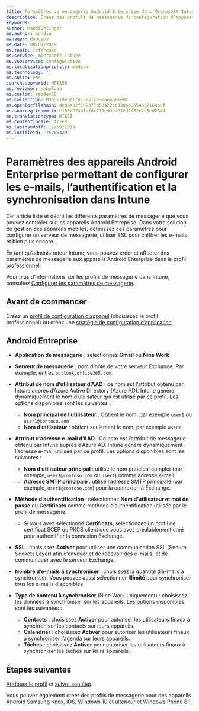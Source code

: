 ```yaml
---
title: Paramètres de messagerie Android Enterprise dans Microsoft Intune - Azure | Microsoft Docs
description: Créez des profils de messagerie de configuration d’appareil qui utilisent des serveurs Exchange et récupèrent des attributs auprès d’Azure Active Directory. Activez SSL ou SMIME, authentifiez les utilisateurs avec des certificats ou un nom d’utilisateur/mot de passe et synchronisez les e-mails et les planifications sur les appareils avec profil professionnel Android en utilisant Microsoft Intune.
keywords: ''
author: MandiOhlinger
ms.author: mandia
manager: dougeby
ms.date: 08/07/2019
ms.topic: reference
ms.service: microsoft-intune
ms.subservice: configuration
ms.localizationpriority: medium
ms.technology: ''
ms.suite: ems
search.appverid: MET150
ms.reviewer: maholdaa
ms.custom: seodec18
ms.collection: M365-identity-device-management
ms.openlocfilehash: dc86e82f189377d63422cc3306b8554637164b0f
ms.sourcegitcommit: e166b9746fcf0e710e93ad012d2f52e2d3ed2644
ms.translationtype: MTE75
ms.contentlocale: fr-FR
ms.lasthandoff: 12/19/2019
ms.locfileid: "75206429"
---
```

# <a name="android-enterprise-device-settings-to-configure-email-authentication-and-synchronization-in-intune"></a>Paramètres des appareils Android Enterprise permettant de configurer les e-mails, l’authentification et la synchronisation dans Intune



Cet article liste et décrit les différents paramètres de messagerie que vous pouvez contrôler sur les appareils Android Entreprise. Dans votre solution de gestion des appareils mobiles, définissez ces paramètres pour configurer un serveur de messagerie, utiliser SSL pour chiffrer les e-mails et bien plus encore.

En tant qu’administrateur Intune, vous pouvez créer et affecter des paramètres de messagerie aux appareils Android Enterprise dans le profil professionnel.

Pour plus d’informations sur les profils de messagerie dans Intune, consultez [Configurer les paramètres de messagerie](email-settings-configure.md).

## <a name="before-you-begin"></a>Avant de commencer

Créez un [profil de configuration d’appareil](email-settings-configure.md#create-a-device-profile) (choisissez le profil professionnel) ou créez une [stratégie de configuration d’application](../apps/app-configuration-policies-use-android.md).

## <a name="android-enterprise"></a>Android Entreprise

- **Application de messagerie** : sélectionnez **Gmail** ou **Nine Work**
- **Serveur de messagerie** : nom d’hôte de votre serveur Exchange. Par exemple, entrez `outlook.office365.com`.
- **Attribut de nom d’utilisateur d’AAD** : ce nom est l’attribut obtenu par Intune auprès d’Azure Active Directory (Azure AD). Intune génère dynamiquement le nom d’utilisateur qui est utilisé par ce profil. Les options disponibles sont les suivantes :

  - **Nom principal de l’utilisateur** : Obtient le nom, par exemple `user1` ou `user1@contoso.com`
  - **Nom d’utilisateur** : obtient seulement le nom, par exemple `user1`

- **Attribut d’adresse e-mail d’AAD** : Ce nom est l’attribut de messagerie obtenu par Intune auprès d’Azure AD. Intune génère dynamiquement l’adresse e-mail utilisée par ce profil. Les options disponibles sont les suivantes :
  - **Nom d’utilisateur principal** :  utilise le nom principal complet (par exemple, `user1@contoso.com` ou `user1`) comme adresse e-mail.
  - **Adresse SMTP principale** : utilise l’adresse SMTP principale (par exemple, `user1@contoso.com`) pour la connexion à Exchange.

- **Méthode d’authentification** : sélectionnez **Nom d’utilisateur et mot de passe** ou **Certificats** comme méthode d’authentification utilisée par le profil de messagerie.
  - Si vous avez sélectionné **Certificats**, sélectionnez un profil de certificat SCEP ou PKCS client que vous avez préalablement créé pour authentifier la connexion Exchange.
- **SSL** : choisissez **Activer** pour utiliser une communication SSL (Secure Sockets Layer) afin d’envoyer et de recevoir des e-mails, et de communiquer avec le serveur Exchange.
- **Nombre d’e-mails à synchroniser** : choisissez la quantité d’e-mails à synchroniser. Vous pouvez aussi sélectionner **Illimité** pour synchroniser tous les e-mails disponibles.
- **Type de contenu à synchroniser** (Nine Work uniquement) : choisissez les données à synchroniser sur les appareils. Les options disponibles sont les suivantes :
  - **Contacts** : choisissez **Activer** pour autoriser les utilisateurs finaux à synchroniser les contacts sur leurs appareils.
  - **Calendrier** : choisissez **Activer** pour autoriser les utilisateurs finaux à synchroniser l’agenda sur leurs appareils.
  - **Tâches** : choisissez **Activer** pour autoriser les utilisateurs finaux à synchroniser les tâches sur leurs appareils.

## <a name="next-steps"></a>Étapes suivantes

[Attribuer le profil](device-profile-assign.md) et [suivre son état](device-profile-monitor.md).

Vous pouvez également créer des profils de messagerie pour des appareils [Android Samsung Knox](email-settings-android.md), [iOS](email-settings-ios.md), [Windows 10 et ultérieur](email-settings-windows-10.md) et [Windows Phone 8.1](email-settings-windows-phone-8-1.md).
